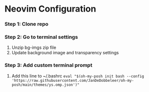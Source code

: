 # Neovim Configuration

### Step 1: Clone repo
### Step 2: Go to terminal settings
  1. Unzip bg-imgs zip file
  2. Update background image and transparency settings
### Step 3: Add custom terminal prompt
  1. Add this line to ~/.bashrc
     ``` eval "$(oh-my-posh init bash --config 'https://raw.githubusercontent.com/JanDeDobbeleer/oh-my-posh/main/themes/ys.omp.json')" ```
 
